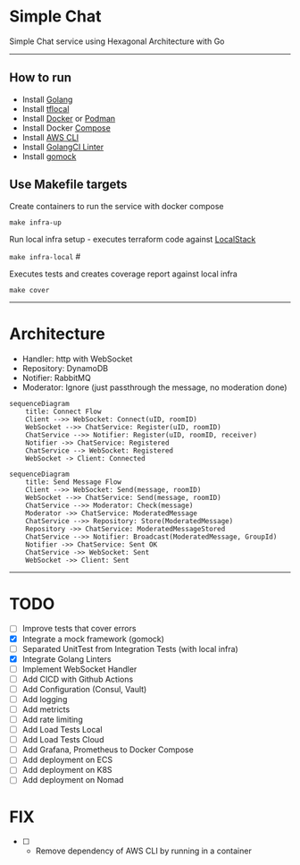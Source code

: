 # Simple Chat
Simple Chat service using Hexagonal Architecture with Go

---


## How to run 

- Install [Golang](https://go.dev/)
- Install [tflocal](https://github.com/localstack/terraform-local)
- Install [Docker](https://www.docker.com/products/docker-desktop/) or [Podman](https://podman.io/)
- Install Docker [Compose](https://github.com/docker/compose)
- Install [AWS CLI](https://aws.amazon.com/cli/)
- Install [GolangCI Linter](https://golangci-lint.run/usage/install/)
- Install [gomock](https://thedevelopercafe.com/articles/mocking-interfaces-in-go-with-gomock-670b1a640b00) 


## Use Makefile targets

Create containers to run the service with docker compose

`make infra-up`

Run local infra setup - executes terraform code against [LocalStack](https://github.com/localstack/localstack)

`make infra-local` #

Executes tests and creates coverage report against local infra

`make cover`

--- 
# Architecture 


- Handler: http with WebSocket
- Repository: DynamoDB
- Notifier: RabbitMQ
- Moderator: Ignore (just passthrough the message, no moderation done)


```mermaid
sequenceDiagram 
    title: Connect Flow
    Client -->> WebSocket: Connect(uID, roomID)
    WebSocket -->> ChatService: Register(uID, roomID)
    ChatService -->> Notifier: Register(uID, roomID, receiver)
    Notifier ->> ChatService: Registered 
    ChatService --> WebSocket: Registered
    WebSocket -> Client: Connected 

```


```mermaid
sequenceDiagram 
    title: Send Message Flow
    Client -->> WebSocket: Send(message, roomID)
    WebSocket -->> ChatService: Send(message, roomID)    
    ChatService -->> Moderator: Check(message)
    Moderator ->> ChatService: ModeratedMessage
    ChatService -->> Repository: Store(ModeratedMessage)
    Repository ->> ChatService: ModeratedMessageStored
    ChatService -->> Notifier: Broadcast(ModeratedMessage, GroupId)
    Notifier ->> ChatService: Sent OK
    ChatService ->> WebSocket: Sent
    WebSocket ->> Client: Sent
```

--- 


# TODO

- [ ] Improve tests that cover errors
- [x] Integrate a mock framework (gomock)
- [ ] Separated UnitTest from Integration Tests (with local infra)
- [x] Integrate Golang Linters
- [ ] Implement WebSocket Handler 
- [ ] Add CICD with Github Actions
- [ ] Add Configuration (Consul, Vault)
- [ ] Add logging 
- [ ] Add metricts 
- [ ] Add rate limiting
- [ ] Add Load Tests Local
- [ ] Add Load Tests Cloud 
- [ ] Add Grafana, Prometheus to Docker Compose
- [ ] Add deployment on ECS 
- [ ] Add deployment on K8S
- [ ] Add deployment on Nomad

# FIX

- [ ] - Remove dependency of AWS CLI by running in a container
